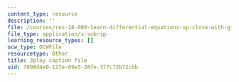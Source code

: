 ```yaml
---
content_type: resource
description: ''
file: /courses/res-18-009-learn-differential-equations-up-close-with-gilbert-strang-and-cleve-moler-fall-2015/7098d4e0127e89e338fe377c72b72cbb_ECslmuGlu-U.srt
file_type: application/x-subrip
learning_resource_types: []
ocw_type: OCWFile
resourcetype: Other
title: 3play caption file
uid: 7098d4e0-127e-89e3-38fe-377c72b72cbb
---
```

